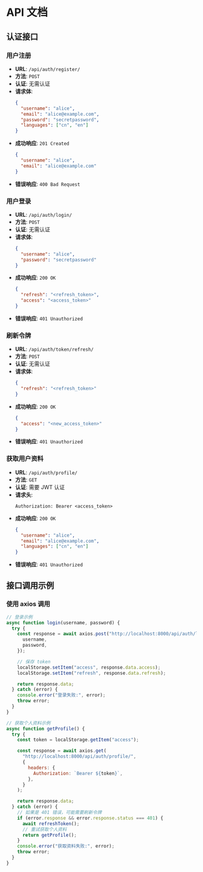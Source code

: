 # API 文档

## 认证接口

### 用户注册

- **URL**: `/api/auth/register/`
- **方法**: `POST`
- **认证**: 无需认证
- **请求体**:
  ```json
  {
    "username": "alice",
    "email": "alice@example.com",
    "password": "secretpassword",
    "languages": ["cn", "en"]
  }
  ```
- **成功响应**: `201 Created`
  ```json
  {
    "username": "alice",
    "email": "alice@example.com"
  }
  ```
- **错误响应**: `400 Bad Request`

### 用户登录

- **URL**: `/api/auth/login/`
- **方法**: `POST`
- **认证**: 无需认证
- **请求体**:
  ```json
  {
    "username": "alice",
    "password": "secretpassword"
  }
  ```
- **成功响应**: `200 OK`
  ```json
  {
    "refresh": "<refresh_token>",
    "access": "<access_token>"
  }
  ```
- **错误响应**: `401 Unauthorized`

### 刷新令牌

- **URL**: `/api/auth/token/refresh/`
- **方法**: `POST`
- **认证**: 无需认证
- **请求体**:
  ```json
  {
    "refresh": "<refresh_token>"
  }
  ```
- **成功响应**: `200 OK`
  ```json
  {
    "access": "<new_access_token>"
  }
  ```
- **错误响应**: `401 Unauthorized`

### 获取用户资料

- **URL**: `/api/auth/profile/`
- **方法**: `GET`
- **认证**: 需要 JWT 认证
- **请求头**:
  ```
  Authorization: Bearer <access_token>
  ```
- **成功响应**: `200 OK`
  ```json
  {
    "username": "alice",
    "email": "alice@example.com",
    "languages": ["cn", "en"]
  }
  ```
- **错误响应**: `401 Unauthorized`

## 接口调用示例

### 使用 axios 调用

```javascript
// 登录示例
async function login(username, password) {
  try {
    const response = await axios.post("http://localhost:8000/api/auth/login/", {
      username,
      password,
    });

    // 保存 token
    localStorage.setItem("access", response.data.access);
    localStorage.setItem("refresh", response.data.refresh);

    return response.data;
  } catch (error) {
    console.error("登录失败:", error);
    throw error;
  }
}

// 获取个人资料示例
async function getProfile() {
  try {
    const token = localStorage.getItem("access");

    const response = await axios.get(
      "http://localhost:8000/api/auth/profile/",
      {
        headers: {
          Authorization: `Bearer ${token}`,
        },
      }
    );

    return response.data;
  } catch (error) {
    // 如果是 401 错误，可能需要刷新令牌
    if (error.response && error.response.status === 401) {
      await refreshToken();
      // 重试获取个人资料
      return getProfile();
    }
    console.error("获取资料失败:", error);
    throw error;
  }
}
```

